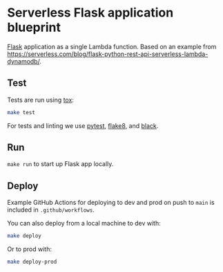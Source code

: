 # Serverless Flask application blueprint

[Flask](https://flask.palletsprojects.com) application as a single Lambda
function.  Based on an example from
<https://serverless.com/blog/flask-python-rest-api-serverless-lambda-dynamodb/>.

## Test

Tests are run using [tox](https://pypi.org/project/tox/):

```sh
make test
```

For tests and linting we use [pytest](https://pypi.org/project/pytest/),
[flake8](https://pypi.org/project/flake8/), and
[black](https://pypi.org/project/black/).

## Run

`make run` to start up Flask app locally.

## Deploy

Example GitHub Actions for deploying to dev and prod on push to `main` is
included in `.github/workflows`.

You can also deploy from a local machine to dev with:

```sh
make deploy
```

Or to prod with:

```sh
make deploy-prod
```
